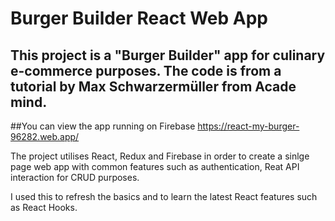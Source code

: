 # Burger Builder React Web App 

## This project is a "Burger Builder" app for culinary e-commerce purposes. The code is from a tutorial by Max Schwarzermüller from Acade mind. 

##You can view the app running on Firebase https://react-my-burger-96282.web.app/ 

The project utilises React, Redux and Firebase in order to create a sinlge page web app with common features such as authentication, Reat API interaction for CRUD purposes.

I used this to refresh the basics and to learn the latest React features such as React Hooks.
